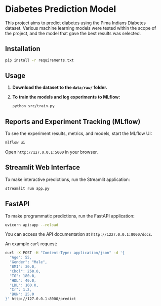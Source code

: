 # Diabetes Prediction Model

This project aims to predict diabetes using the Pima Indians Diabetes dataset. Various machine learning models were tested within the scope of the project, and the model that gave the best results was selected.

## Installation

```bash
pip install -r requirements.txt
```

## Usage

1.  **Download the dataset to the `data/raw/` folder.**

2.  **To train the models and log experiments to MLflow:**

    ```bash
    python src/train.py
    ```

## Reports and Experiment Tracking (MLflow)

To see the experiment results, metrics, and models, start the MLflow UI:

```bash
mlflow ui
```

Open `http://127.0.0.1:5000` in your browser.

## Streamlit Web Interface

To make interactive predictions, run the Streamlit application:

```bash
streamlit run app.py
```

## FastAPI

To make programmatic predictions, run the FastAPI application:

```bash
uvicorn api:app --reload
```

You can access the API documentation at `http://1227.0.0.1:8000/docs`.

An example `curl` request:

```bash
curl -X POST -H "Content-Type: application/json" -d '{
  "Age": 55,
  "Gender": "Male",
  "BMI": 30.0,
  "Chol": 250.0,
  "TG": 180.0,
  "HDL": 40.0,
  "LDL": 160.0,
  "Cr": 1.2,
  "BUN": 25.0
}' http://127.0.0.1:8000/predict
```